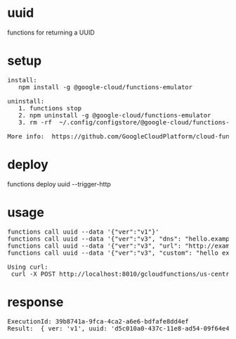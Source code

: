 # uuid
functions for returning a UUID

# setup
<pre>
install: 
   npm install -g @google-cloud/functions-emulator
   
uninstall:
   1. functions stop
   2. npm uninstall -g @google-cloud/functions-emulator
   3. rm -rf  ~/.config/configstore/@google-cloud/functions-emulator/

More info:  https://github.com/GoogleCloudPlatform/cloud-functions-emulator/
</pre>

# deploy
functions deploy uuid --trigger-http

# usage
<pre>
functions call uuid --data '{"ver":"v1"}'
functions call uuid --data '{"ver":"v3", "dns": "hello.example.com"}'
functions call uuid --data '{"ver":"v3", "url": "http://example.com/hello"}'
functions call uuid --data '{"ver":"v3", "custom": "hello example"}'

Using curl:
 curl -X POST http://localhost:8010/gcloudfunctions/us-central1/uuid  -H "Content-Type:application/json" --data '{"ver":"v1"}'
</pre>

# response
<pre>
ExecutionId: 39b8741a-9fca-4ca2-a6e6-bdfafe8dd4ef
Result:  { ver: 'v1', uuid: 'd5c010a0-437c-11e8-ad54-09f64e421d9e' }
</pre>
